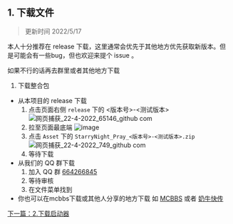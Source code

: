 ## 1. 下载文件
> 更新时间 2022/5/17

本人十分推荐在 release 下载，这里通常会优先于其他地方优先获取新版本。但是可能会有一些bug，但也欢迎来提个 issue 。

如果不行的话再去群里或者其他地方下载

1. 下载整合包
- 从本项目的 release 下载
  1. 点击页面右侧 `release` 下的 <版本号>-<测试版本> 
  ![网页捕获_22-4-2022_65146_github com](https://user-images.githubusercontent.com/71167373/164619735-38d3c0f6-b11e-4150-820b-e6121ad5ab07.jpeg)
  2. 拉至页面最底端
  ![image](https://user-images.githubusercontent.com/71167373/164621940-f024ffa8-253c-4193-8787-f051a48fa11f.png)
  3. 点击 `Asset` 下的 `StarryNight_Pray_<版本号>-<测试版本>.zip`
  ![网页捕获_22-4-2022_749_github com](https://user-images.githubusercontent.com/71167373/164622970-acea5ef3-3e0d-4ce2-a5ab-c4a7134c08b5.jpeg)
  4. 等待下载
- 从我们的 QQ 群下载
  1. 加入 QQ 群 [664266845](https://jq.qq.com/?_wv=1027&k=KAJoy57r)
  2. 等待审核
  3. 在文件菜单找到
- 你也可以在mcbbs下载或其他人分享的地方下载
  如 [MCBBS](https://www.mcbbs.net/thread-1323610-1-1.html) 或者 [奶牛快传](https://cowtransfer.com/s/78fab01a73a54d)

[下一篇：2.下载启动器](./2.Download_Launcher.md)
